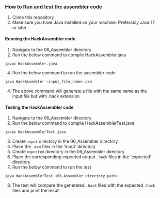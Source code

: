 ### How to Run and test the assembler code
1. Clone this repository
3. Make sure you have Java installed on your machine. Preferably Java 17 or later

#### Running the HackAssembler code

1. Navigate to the 06_Assembler directory
2. Run the below command to compile HackAssembler.java
```bash
javac HackAssembler.java
```
4. Run the below command to run the assembler code
```bash
java HackAssembler <input_file_name>.asm
```
4. The above command will generate a file with the same name as the input file but with .hack extension

#### Testing the HackAssembler code
1. Navigate to the 06_Assembler directory
2. Run the below command to compile HackAssemblerTest.java
```bash
javac HackAssemblerTest.java
```
3. Create `input` directory in the 06_Assembler directory
4. Place the `.asm` files in the 'input' directory
5. Create `expected` directory in the 06_Assembler directory
6. Place the corresponding expected output `.hack` files in the 'expected' directory
7. Run the below command to run the test
```bash
java HackAssemblerTest <06_Assembler directory path>
```
8. The test will compare the generated `.hack` files with the expected `.hack` files and print the result
